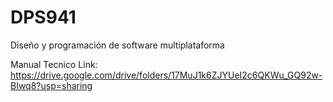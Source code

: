 # DPS941
Diseño y programación de software multiplataforma

Manual Tecnico 
Link: https://drive.google.com/drive/folders/17MuJ1k6ZJYUeI2c6QKWu_GQ92w-BIwq8?usp=sharing
